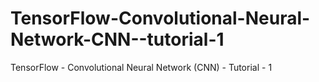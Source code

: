 # TensorFlow-Convolutional-Neural-Network-CNN--tutorial-1
TensorFlow - Convolutional Neural Network (CNN) - Tutorial - 1
